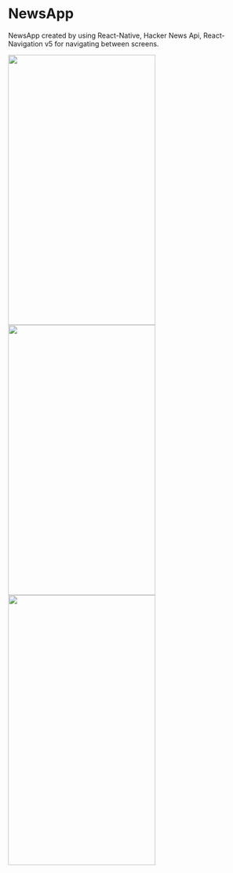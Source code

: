 # NewsApp

NewsApp created by using React-Native, Hacker News Api, React-Navigation v5 for navigating between screens.

<img src="https://user-images.githubusercontent.com/40600831/135604332-bcce886c-d691-4d47-8100-d32cfc760b7a.jpg" width="300" height="550">
<img src="https://user-images.githubusercontent.com/40600831/135604351-9f7a6a0a-4b02-4783-b840-26f26808b3b6.jpg" width="300" height="550">
<img src="https://user-images.githubusercontent.com/40600831/135604358-2a488ddb-9f25-433c-a9ba-ce739a8e3593.jpg" width="300" height="550">

